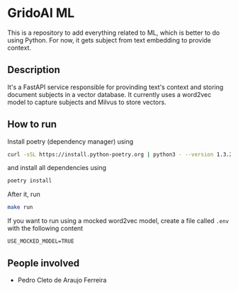 # GridoAI ML

This is a repository to add everything related to ML, which is better to do using Python. For now, it gets subject from text embedding to provide context.

## Description

It's a FastAPI service responsible for provinding text's context and storing document subjects in a vector database. It currently uses a word2vec model to capture subjects and Milvus to store vectors.

## How to run

Install poetry (dependency manager) using

```bash
curl -sSL https://install.python-poetry.org | python3 - --version 1.3.2
```

and install all dependencies using

```bash
poetry install
```

After it, run

```bash
make run
```

If you want to run using a mocked word2vec model, create a file called `.env` with the following content

```
USE_MOCKED_MODEL=TRUE
```

## People involved

- Pedro Cleto de Araujo Ferreira